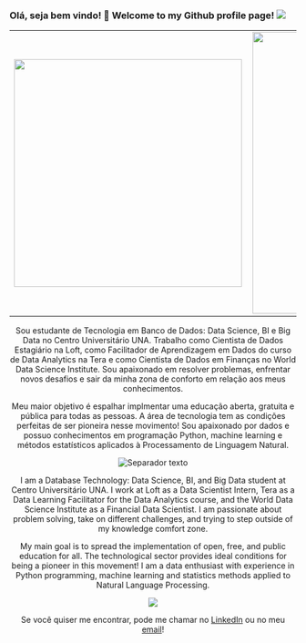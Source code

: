 ### Olá, seja bem vindo! 👋 Welcome to my Github profile page! ![](https://komarev.com/ghpvc/?username=m-oxu&color=blue&style=flat)

<center>
<center>
<center>
<table>
    <tr>
      <td><img width="400px" align="left" src="https://github-readme-stats.vercel.app/api/top-langs/?username=m-oxu&hide=html&layout=compact&theme=vue" />  
      <td><img width="495px" align="left" src="https://github-readme-stats.vercel.app/api?username=m-oxu&theme=vue"/>  
         </tr>   
</table>
</center> 
  
Sou estudante de Tecnologia em Banco de Dados: Data Science, BI e Big Data no Centro Universitário UNA. Trabalho como Cientista de Dados Estagiário na Loft, como Facilitador de Aprendizagem em Dados do curso de Data Analytics na Tera e como Cientista de Dados em Finanças no World Data Science Institute. Sou apaixonado em resolver problemas, enfrentar novos desafios e sair da minha zona de conforto em relação aos meus conhecimentos.  
  
Meu maior objetivo é espalhar implmentar uma educação aberta, gratuita e pública para todas as pessoas. A área de tecnologia tem as condições perfeitas de ser pioneira nesse movimento! Sou apaixonado por dados e possuo conhecimentos em programação Python, machine learning e métodos estatísticos aplicados à Processamento de Linguagem Natural.
  

![Separador texto](https://user-images.githubusercontent.com/72058182/107102154-54f7ac00-67f8-11eb-95c1-870789e241c8.gif)
  
  
I am a Database Technology: Data Science, BI, and Big Data student at Centro Universitário UNA. I work at Loft as a Data Scientist Intern, Tera as a Data Learning Facilitator for the Data Analytics course, and the World Data Science Institute as a Financial Data Scientist. I am passionate about problem solving, take on different challenges, and trying to step outside of my knowledge comfort zone.

My main goal is to spread the implementation of open, free, and public education for all. The technological sector provides ideal conditions for being a pioneer in this movement! I am a data enthusiast with experience in Python programming, machine learning and statistics methods applied to Natural Language Processing.
  
<p align="center">
<img src="https://media.baamboozle.com/uploads/images/105260/1620796254_227962_gif-url.gif">
</p>
  
Se você quiser me encontrar, pode me chamar no [LinkedIn](https://www.linkedin.com/in/dairenkonmajime/) ou no meu [email](mailto:dairenkonmajime@gmail.com)!
